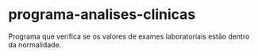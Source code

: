 # programa-analises-clinicas
 Programa que verifica se os valores de exames laboratoriais estão dentro da normalidade.
